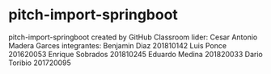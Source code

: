 # pitch-import-springboot
pitch-import-springboot created by GitHub Classroom
lider: Cesar Antonio Madera Garces
integrantes:
Benjamin Diaz 201810142
Luis Ponce 201620053
Enrique Sobrados 201810245
Eduardo Medina 201820033
Dario Toribio 201720095
